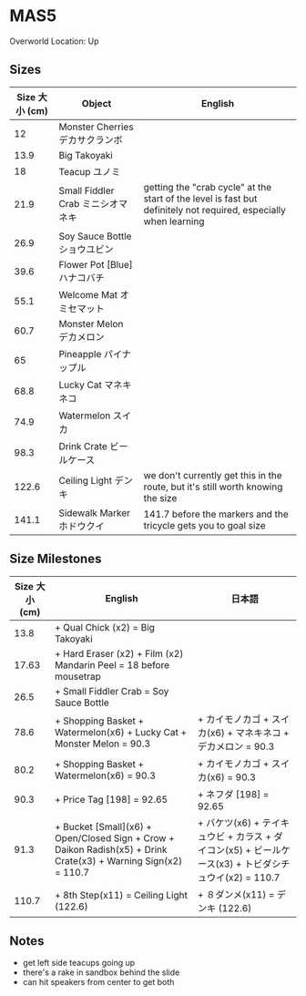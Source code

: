 # MAS5

Overworld Location: Up

## Sizes

| Size 大小 (cm) | Object                            | English                                                                                                          |
| -------------- | --------------------------------- | ---------------------------------------------------------------------------------------------------------------- |
| 12             | Monster Cherries デカサクランボ   |                                                                                                                  |
| 13.9           | Big Takoyaki                      |                                                                                                                  |
| 18             | Teacup ユノミ                     |                                                                                                                  |
| 21.9           | Small Fiddler Crab ミニシオマネキ | getting the "crab cycle" at the start of the level is fast but definitely not required, especially when learning |
| 26.9           | Soy Sauce Bottle ショウユビン     |                                                                                                                  |
| 39.6           | Flower Pot \[Blue\] ハナコバチ    |                                                                                                                  |
| 55.1           | Welcome Mat オミセマット          |                                                                                                                  |
| 60.7           | Monster Melon デカメロン          |                                                                                                                  |
| 65             | Pineapple パイナップル            |                                                                                                                  |
| 68.8           | Lucky Cat マネキネコ              |                                                                                                                  |
| 74.9           | Watermelon スイカ                 |                                                                                                                  |
| 98.3           | Drink Crate ビールケース          |                                                                                                                  |
| 122.6          | Ceiling Light デンキ              | we don't currently get this in the route, but it's still worth knowing the size                                  |
| 141.1          | Sidewalk Marker ホドウクイ        | 141.7 before the markers and the tricycle gets you to goal size                                                  |

## Size Milestones

| Size 大小 (cm) | English                                                                                                           | 日本語                                                                                                |
| -------------- | ----------------------------------------------------------------------------------------------------------------- | ----------------------------------------------------------------------------------------------------- |
| 13.8           | + Qual Chick (x2) = Big Takoyaki                                                                                  |                                                                                                       |
| 17.63          | + Hard Eraser (x2) + Film (x2) Mandarin Peel = 18 before mousetrap                                                |                                                                                                       |
| 26.5           | + Small Fiddler Crab = Soy Sauce Bottle                                                                           |                                                                                                       |
| 78.6           | + Shopping Basket + Watermelon(x6) + Lucky Cat + Monster Melon = 90.3                                             | + カイモノカゴ + スイカ(x6) + マネキネコ + デカメロン = 90.3                                          |
| 80.2           | + Shopping Basket + Watermelon(x6) = 90.3                                                                         | + カイモノカゴ + スイカ(x6) = 90.3                                                                    |
| 90.3           | + Price Tag \[198\] = 92.65                                                                                       | + ネフダ \[198\] = 92.65                                                                              |
| 91.3           | + Bucket \[Small\](x6) + Open/Closed Sign + Crow + Daikon Radish(x5) + Drink Crate(x3) + Warning Sign(x2) = 110.7 | + バケツ(x6) + テイキュウビ + カラス + ダイコン(x5) + ビールケース(x3) + トビダシチュウイ(x2) = 110.7 |
| 110.7          | + 8th Step(x11) = Ceiling Light (122.6)                                                                           | + ８ダンメ(x11) = デンキ (122.6)                                                                      |

## Notes

- get left side teacups going up
- there's a rake in sandbox behind the slide
- can hit speakers from center to get both
